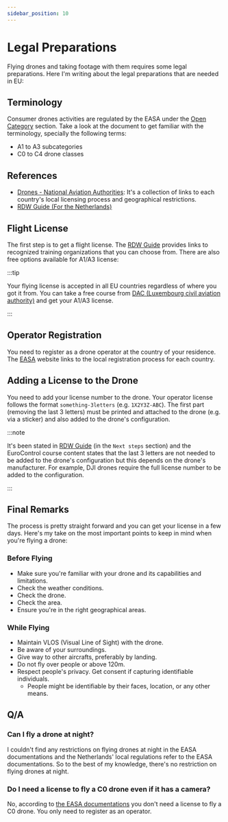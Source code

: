 ```yaml
---
sidebar_position: 10
---
```


# Legal Preparations

Flying drones and taking footage with them requires some legal preparations. Here I'm writing about the legal preparations that are needed in EU:

## Terminology

Consumer drones activities are regulated by the EASA under the [Open Category](https://www.easa.europa.eu/en/domains/civil-drones/drones-regulatory-framework-background/open-category-civil-drones) section. Take a look at the document to get familiar with the terminology, specially the following terms:
- A1 to A3 subcategories
- C0 to C4 drone classes

## References

- [Drones - National Aviation Authorities](https://www.easa.europa.eu/en/domains/civil-drones/naa): It's a collection of links to each country's local licensing process and geographical restrictions.
- [RDW Guide (For the Netherlands)](https://www.rdw.nl/en/drone/applying-for-a-pilot-licence-or-operator-number-for-a-drone)

## Flight License

The first step is to get a flight license. The [RDW Guide](https://www.rdw.nl/particulier/voertuigen/drone/het-vliegbewijs-en-het-exploitantnummer-van-een-drone/aanvragen) provides links to recognized training organizations that you can choose from. There are also free options available for A1/A3 license:

:::tip

Your flying license is accepted in all EU countries regardless of where you got it from. You can take a free course from [DAC (Luxembourg civil aviation authority)](https://dac.gouvernement.lu/en/drones/train-where-how.html) and get your A1/A3 license.

:::

## Operator Registration

You need to register as a drone operator at the country of your residence. The [EASA](https://www.easa.europa.eu/en/domains/civil-drones/naa) website links to the local registration process for each country.

## Adding a License to the Drone

You need to add your license number to the drone. Your operator license follows the format `something-3letters` (e.g. `1X2Y3Z-ABC`). The first part (removing the last 3 letters) must be printed and attached to the drone (e.g. via a sticker) and also added to the drone's configuration.

:::note

It's been stated in [RDW Guide](https://www.rdw.nl/en/drone/applying-for-a-pilot-licence-or-operator-number-for-a-drone) (in the `Next steps` section) and the EuroControl course content states that the last 3 letters are not needed to be added to the drone's configuration but this depends on the drone's manufacturer. For example, DJI drones require the full license number to be added to the configuration.

:::

## Final Remarks

The process is pretty straight forward and you can get your license in a few days. Here's my take on the most important points to keep in mind when you're flying a drone:

### Before Flying

- Make sure you're familiar with your drone and its capabilities and limitations.
- Check the weather conditions.
- Check the drone.
- Check the area.
- Ensure you're in the right geographical areas.

### While Flying

- Maintain VLOS (Visual Line of Sight) with the drone.
- Be aware of your surroundings.
- Give way to other aircrafts, preferably by landing.
- Do not fly over people or above 120m.
- Respect people's privacy. Get consent if capturing identifiable individuals.
  - People might be identifiable by their faces, location, or any other means.

## Q/A

### Can I fly a drone at night?

I couldn't find any restrictions on flying drones at night in the EASA documentations and the Netherlands' local regulations refer to the EASA documentations. So to the best of my knowledge, there's no restriction on flying drones at night.

### Do I need a license to fly a C0 drone even if it has a camera?

No, according to [the EASA documentations](https://www.easa.europa.eu/en/domains/civil-drones/drones-regulatory-framework-background/open-category-civil-drones) you don't need a license to fly a C0 drone. You only need to register as an operator.
